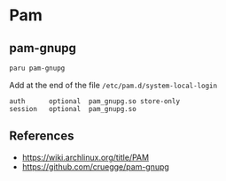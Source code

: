 # Pam

## pam-gnupg

```sh
paru pam-gnupg
```

Add at the end of the file `/etc/pam.d/system-local-login`

```
auth      optional  pam_gnupg.so store-only
session   optional  pam_gnupg.so
```

## References

- https://wiki.archlinux.org/title/PAM
- https://github.com/cruegge/pam-gnupg
